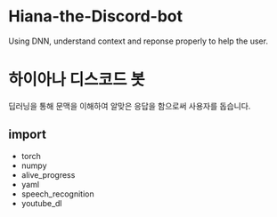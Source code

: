 # Hiana-the-Discord-bot
Using DNN, understand context and reponse properly to help the user.

# 하이아나 디스코드 봇
딥러닝을 통해 문맥을 이해하여 알맞은 응답을 함으로써 사용자를 돕습니다.

## import
* torch
* numpy
* alive_progress
* yaml
* speech_recognition
* youtube_dl